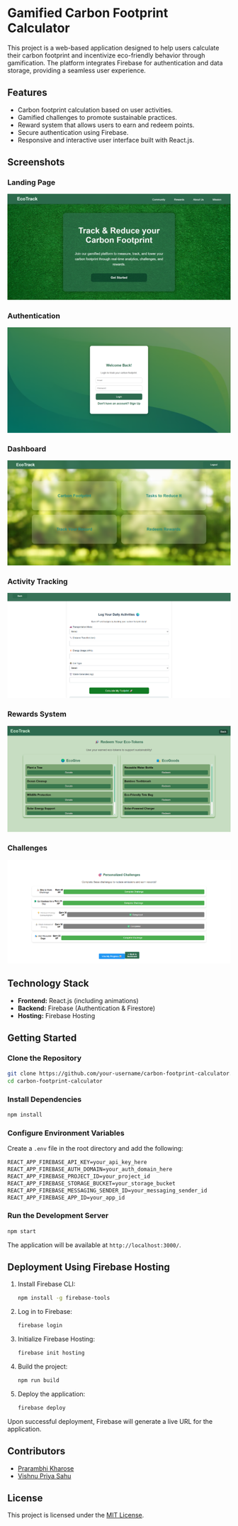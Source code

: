 # Gamified Carbon Footprint Calculator

This project is a web-based application designed to help users calculate their carbon footprint and incentivize eco-friendly behavior through gamification. The platform integrates Firebase for authentication and data storage, providing a seamless user experience.

## Features
- Carbon footprint calculation based on user activities.
- Gamified challenges to promote sustainable practices.
- Reward system that allows users to earn and redeem points.
- Secure authentication using Firebase.
- Responsive and interactive user interface built with React.js.

## Screenshots

### Landing Page
![Landing Page](photos/carbon-footprint-landing.png)

### Authentication
![Login Page](photos/auth.png)

### Dashboard
![Dashboard](photos/dashboard.png)

### Activity Tracking
![Activity Quiz](photos/quiz.png)

### Rewards System
![Rewards Page](photos/rewards.png)

### Challenges
![Tasks Page](photos/tasks.png)

## Technology Stack
- **Frontend:** React.js (including animations)
- **Backend:** Firebase (Authentication & Firestore)
- **Hosting:** Firebase Hosting

## Getting Started

### Clone the Repository
```sh
git clone https://github.com/your-username/carbon-footprint-calculator.git
cd carbon-footprint-calculator
```

### Install Dependencies
```sh
npm install
```

### Configure Environment Variables
Create a `.env` file in the root directory and add the following:
```
REACT_APP_FIREBASE_API_KEY=your_api_key_here
REACT_APP_FIREBASE_AUTH_DOMAIN=your_auth_domain_here
REACT_APP_FIREBASE_PROJECT_ID=your_project_id
REACT_APP_FIREBASE_STORAGE_BUCKET=your_storage_bucket
REACT_APP_FIREBASE_MESSAGING_SENDER_ID=your_messaging_sender_id
REACT_APP_FIREBASE_APP_ID=your_app_id
```

### Run the Development Server
```sh
npm start
```
The application will be available at `http://localhost:3000/`.

## Deployment Using Firebase Hosting
1. Install Firebase CLI:
   ```sh
   npm install -g firebase-tools
   ```
2. Log in to Firebase:
   ```sh
   firebase login
   ```
3. Initialize Firebase Hosting:
   ```sh
   firebase init hosting
   ```
4. Build the project:
   ```sh
   npm run build
   ```
5. Deploy the application:
   ```sh
   firebase deploy
   ```
Upon successful deployment, Firebase will generate a live URL for the application.

## Contributors
- [Prarambhi Kharose](https://github.com/Prarambhi)
- [Vishnu Priya Sahu](https://github.com/Vishnu-Priya-Sahu)

## License
This project is licensed under the [MIT License](LICENSE).
